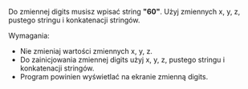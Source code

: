 Do zmiennej digits musisz wpisać string **"60"**.
Użyj zmiennych x, y, z, pustego stringu i konkatenacji stringów.

Wymagania:
- Nie zmieniaj wartości zmiennych x, y, z.
- Do zainicjowania zmiennej digits użyj x, y, z, pustego stringu i konkatenacji stringów.
- Program powinien wyświetlać na ekranie zmienną digits.